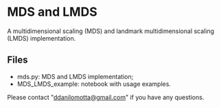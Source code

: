 # MDS and LMDS
A multidimensional scaling (MDS) and landmark multidimensional scaling (LMDS) implementation.

## Files
* mds.py: MDS and LMDS implementation;
* MDS_LMDS_example: notebook with usage examples.

Please contact "ddanilomotta@gmail.com" if you have any questions.